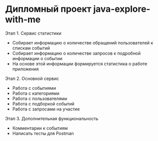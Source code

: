 # Дипломный проект java-explore-with-me

Этап 1. Сервис статистики
  * Собирает информацию о количестве обращений пользователей к спискам событий
  * Собирает информацию о количестве запросов к подробной информации о событии
  * На основе этой информации формируется статистика о работе приложения

Этап 2. Основной сервис
  * Работа с событиями
  * Работа с категориями
  * Работа с пользователями
  * Работа с подборкой событий
  * Работа с запросами на участие

Этап 3. Дополнительная функциональность
  * Комментарии к событиям
  * Написать тесты для Postman
